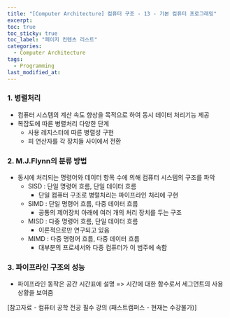 ```yaml
---
title: "[Computer Architecture] 컴퓨터 구조 - 13 - 기본 컴퓨터 프로그래밍"
excerpt:
toc: true
toc_sticky: true
toc_label: "페이지 컨텐츠 리스트"
categories:
  - Computer Architecture
tags:
  - Programming
last_modified_at:
---
```


### **1. 병렬처리**

- 컴퓨터 시스템의 계산 속도 향상을 목적으로 하여 동시 데이터 처리기능 제공
- 복잡도에 따른 병렬처리 다양한 단계
  - 사용 레지스터에 따른 병렬성 구현
  - 피 연산자를 각 장치들 사이에서 전환

### **2. M.J.Flynn의 분류 방법**

- 동시에 처리되는 명령어와 데이터 항목 수에 의해 컴퓨터 시스템의 구조를 파악
  - SISD : 단일 명령어 흐름, 단일 데이터 흐름
    - 단일 컴퓨터 구조로 병렬처리는 파이프라인 처리에 구현
  - SIMD : 단일 명령어 흐름, 다중 데이터 흐름
    - 공통의 제어장치 아래에 여러 개의 처리 장치를 두는 구조
  - MISD : 다중 명령어 흐름, 단일 데이터 흐름
    - 이론적으로만 연구되고 있음
  - MIMD : 다중 명령어 흐름, 다중 데이터 흐름
    - 대부분의 프로세서와 다중 컴퓨터가 이 범주에 속함

### **3. 파이프라인 구조의 성능**

- 파이프라인 동작은 공간 시간표에 설명 => 시간에 대한 함수로서 세그먼트의 사용상황을 보여줌

[참고자료 - 컴퓨터 공학 전공 필수 강의 (패스트캠퍼스 - 현재는 수강불가)]
